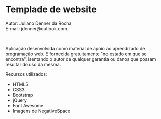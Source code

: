 <h1>Templade de website</h1>
<p>Autor: Juliano Denner da Rocha<br>E-mail: jdenner@outlook.com</p>
<img src="http://jdenner.com/resources/template-website01.png" alt="">
<img src="http://jdenner.com/resources/template-website02.png" alt="">
<img src="http://jdenner.com/resources/template-website03.png" alt="">
<img src="http://jdenner.com/resources/template-website04.png" alt="">
<p>Aplicação desenvolvida como material de apoio ao aprendizado de programação web. É fornecida gratuitamente "no estado em que se encontra", isentando o autor de qualquer garantia ou danos que possam resultar do uso da mesma.</p>
<p>Recursos utilizados:
  <ul>
    <li>HTML5</li>
    <li>CSS3</li>
    <li>Bootstrap</li>
    <li>jQuery</li>
    <li>Font Awesome</li>
    <li>Imagens de NegativeSpace</li>
  </ul>
</p>
